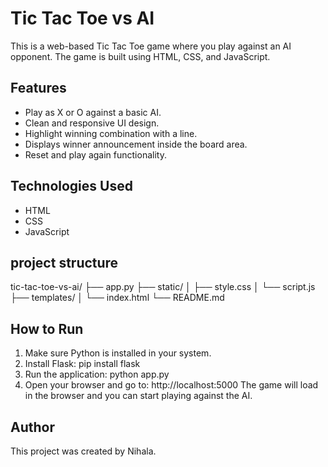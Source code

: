 # Tic Tac Toe vs AI
This is a web-based Tic Tac Toe game where you play against an AI opponent. The game is built using HTML, CSS, and JavaScript.

## Features
- Play as X or O against a basic AI.
- Clean and responsive UI design.
- Highlight winning combination with a line.
- Displays winner announcement inside the board area.
- Reset and play again functionality.

## Technologies Used
- HTML
- CSS
- JavaScript

## project structure
tic-tac-toe-vs-ai/
├── app.py
├── static/
│   ├── style.css
│   └── script.js
├── templates/
│   └── index.html
└── README.md
## How to Run
1. Make sure Python is installed in your system.
2. Install Flask:
pip install flask
3. Run the application:
python app.py
4. Open your browser and go to:
http://localhost:5000
The game will load in the browser and you can start playing against the AI.

## Author
This project was created by Nihala.

